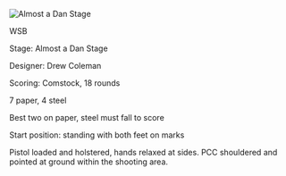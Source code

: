![Almost a Dan Stage](https://github.com/bagellord/USPSA-Stages/blob/master/16-20%20rounds/Almost%20a%20Dan%20Stage%20-%2018%20round%20s-%20Comstock/Almost%20a%20Dan%20Stage.png)

WSB

Stage: Almost a Dan Stage

Designer: Drew Coleman

Scoring: Comstock, 18 rounds

7 paper, 4 steel

Best two on paper, steel must fall to score

Start position: standing with both feet on marks

Pistol loaded and holstered, hands relaxed at sides. PCC shouldered and pointed at ground within the shooting area.
